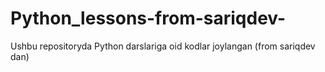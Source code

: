 # Python_lessons-from-sariqdev-
Ushbu repositoryda Python darslariga oid kodlar joylangan (from sariqdev dan)
